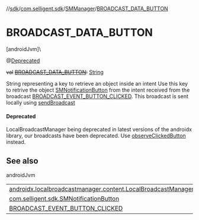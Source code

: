 //[sdk](../../../index.md)/[com.selligent.sdk](../index.md)/[SMManager](index.md)/[BROADCAST_DATA_BUTTON](-b-r-o-a-d-c-a-s-t_-d-a-t-a_-b-u-t-t-o-n.md)

# BROADCAST_DATA_BUTTON

[androidJvm]\

@[Deprecated](https://developer.android.com/reference/kotlin/java/lang/Deprecated.html)

~~val~~ [~~BROADCAST_DATA_BUTTON~~](-b-r-o-a-d-c-a-s-t_-d-a-t-a_-b-u-t-t-o-n.md)~~:~~ [String](https://developer.android.com/reference/kotlin/java/lang/String.html)

String representing a key to retrieve an object inside an intent Use this key to retrive the object [SMNotificationButton](../-s-m-notification-button/index.md) from the intent received from the broadcast [BROADCAST_EVENT_BUTTON_CLICKED](-b-r-o-a-d-c-a-s-t_-e-v-e-n-t_-b-u-t-t-o-n_-c-l-i-c-k-e-d.md). This broadcast is sent locally using [sendBroadcast](https://developer.android.com/reference/kotlin/androidx/localbroadcastmanager/content/LocalBroadcastManager.html#sendbroadcast)

#### Deprecated

LocalBroadcastManager being deprecated in latest versions of the androidx library, our broadcasts have been deprecated. Use [observeClickedButton](../-s-m-observer-manager/observe-clicked-button.md) instead.

## See also

androidJvm

| | |
|---|---|
| [androidx.localbroadcastmanager.content.LocalBroadcastManager](https://developer.android.com/reference/kotlin/androidx/localbroadcastmanager/content/LocalBroadcastManager.html#sendbroadcast) |  |
| [com.selligent.sdk.SMNotificationButton](../-s-m-notification-button/index.md) |  |
| [BROADCAST_EVENT_BUTTON_CLICKED](-b-r-o-a-d-c-a-s-t_-e-v-e-n-t_-b-u-t-t-o-n_-c-l-i-c-k-e-d.md) |  |
